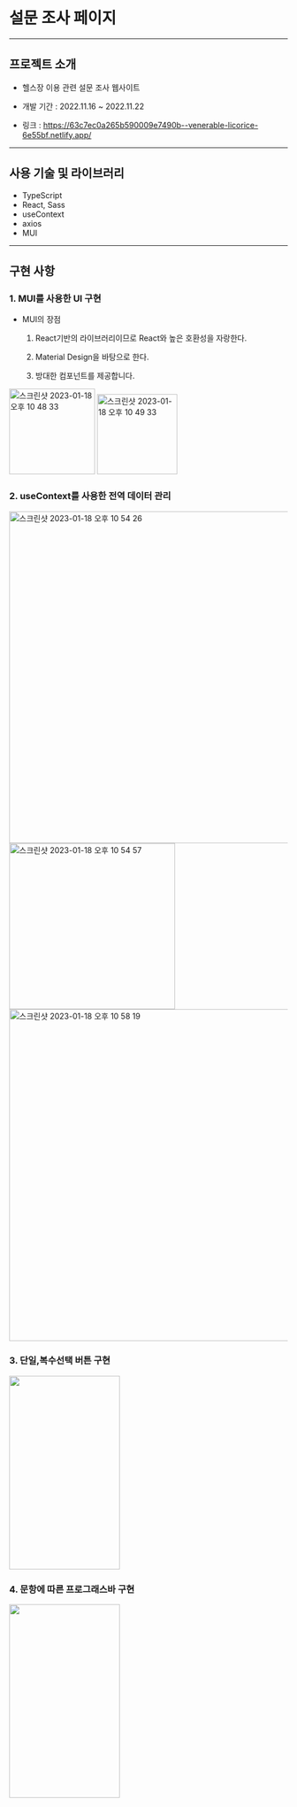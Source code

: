 # 설문 조사 페이지

---

## 프로젝트 소개

- 헬스장 이용 관련 설문 조사 웹사이트

- 개발 기간 : 2022.11.16 ~ 2022.11.22

- 링크 : https://63c7ec0a265b590009e7490b--venerable-licorice-6e55bf.netlify.app/

---

## 사용 기술 및 라이브러리

- TypeScript
- React, Sass
- useContext
- axios
- MUI

---

## 구현 사항

### 1. MUI를 사용한 UI 구현

- MUI의 장점</br>

  1. React기반의 라이브러리이므로 React와 높은 호환성을 자랑한다.

  2. Material Design을 바탕으로 한다.

  3. 방대한 컴포넌트를 제공합니다.

<img width="155" alt="스크린샷 2023-01-18 오후 10 48 33" src="https://user-images.githubusercontent.com/94230809/213188490-d15c79fc-a648-44ff-b61a-619dd30fade1.png">
<img width="145" alt="스크린샷 2023-01-18 오후 10 49 33" src="https://user-images.githubusercontent.com/94230809/213188571-699a823e-1561-400d-9e7d-e0ce2e61a2fd.png">

### 2. useContext를 사용한 전역 데이터 관리

<img width="600" alt="스크린샷 2023-01-18 오후 10 54 26" src="https://user-images.githubusercontent.com/94230809/213190073-94907641-38fb-4649-9498-87c6f46d0238.png">
<img width="300" alt="스크린샷 2023-01-18 오후 10 54 57" src="https://user-images.githubusercontent.com/94230809/213190017-adfc4f44-0a7f-40e1-93e8-b499b055db2f.png"><img width="600" alt="스크린샷 2023-01-18 오후 10 58 19" src="https://user-images.githubusercontent.com/94230809/213190291-66b65780-56b3-42ce-aff3-f748973b5730.png">

### 3. 단일,복수선택 버튼 구현

<img src="https://user-images.githubusercontent.com/94230809/213192679-1376d184-d00d-47c6-a799-675bcb14597a.gif" width="200" height="350">

### 4. 문항에 따른 프로그래스바 구현

<img src="https://user-images.githubusercontent.com/94230809/213193824-c63fdc6f-0d18-48a8-a109-f803d93191b2.gif" width="200" height="350">
